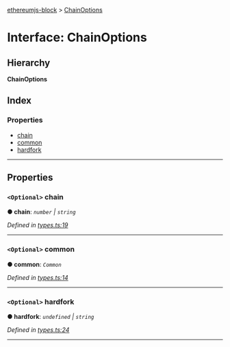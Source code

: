 [ethereumjs-block](../README.md) > [ChainOptions](../interfaces/chainoptions.md)

# Interface: ChainOptions

## Hierarchy

**ChainOptions**

## Index

### Properties

- [chain](chainoptions.md#chain)
- [common](chainoptions.md#common)
- [hardfork](chainoptions.md#hardfork)

---

## Properties

<a id="chain"></a>

### `<Optional>` chain

**● chain**: _`number` \| `string`_

_Defined in [types.ts:19](https://github.com/ethereumjs/ethereumjs-vm/blob/d2b1b34/packages/block/src/types.ts#L19)_

---

<a id="common"></a>

### `<Optional>` common

**● common**: _`Common`_

_Defined in [types.ts:14](https://github.com/ethereumjs/ethereumjs-vm/blob/d2b1b34/packages/block/src/types.ts#L14)_

---

<a id="hardfork"></a>

### `<Optional>` hardfork

**● hardfork**: _`undefined` \| `string`_

_Defined in [types.ts:24](https://github.com/ethereumjs/ethereumjs-vm/blob/d2b1b34/packages/block/src/types.ts#L24)_

---
